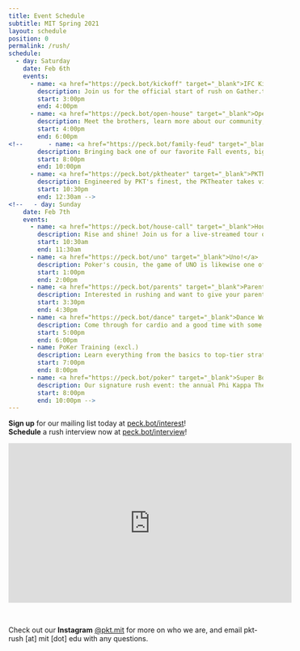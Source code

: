 ```yaml
---
title: Event Schedule
subtitle: MIT Spring 2021
layout: schedule
position: 0
permalink: /rush/
schedule:
  - day: Saturday
    date: Feb 6th
    events:
      - name: <a href="https://peck.bot/kickoff" target="_blank">IFC Kickoff</a>
        description: Join us for the official start of rush on Gather.town!
        start: 3:00pm
        end: 4:00pm
      - name: <a href="https://peck.bot/open-house" target="_blank">Open House</a>
        description: Meet the brothers, learn more about our community, and ask us anything you're curious about at the PKT Open House!
        start: 4:00pm
        end: 6:00pm
<!--       - name: <a href="https://peck.bot/family-feud" target="_blank">Family Feud Tournament</a>
        description: Bringing back one of our favorite Fall events, bigger and better than ever before - Family Feud Night! You're welcome to sign up as a team or as an individual. Do you have what it takes to emerge a champion? Prizes for winning team.
        start: 8:00pm
        end: 10:00pm
      - name: <a href="https://peck.bot/pktheater" target="_blank">PKTheater</a>
        description: Engineered by PKT's finest, the PKTheater takes virtual watch parties to the next level. Join us on Gather, wear your favorite hoodie, sit back and enjoy the show!
        start: 10:30pm
        end: 12:30am -->
<!--   - day: Sunday
    date: Feb 7th
    events:
      - name: <a href="https://peck.bot/house-call" target="_blank">House Call</a>
        description: Rise and shine! Join us for a live-streamed tour of the PKT house by our Graduate Resident Advisor, who's also a licensed DJ and might just be spinning tracks in-between. 
        start: 10:30am
        end: 11:30am
      - name: <a href="https://peck.bot/uno" target="_blank">Uno!</a>
        description: Poker's cousin, the game of UNO is likewise one of pure skill - come show the brothers of PKT that you have what it takes to use all your cards, throw down some draw 4's, and emerge victorious!
        start: 1:00pm
        end: 2:00pm
      - name: <a href="https://peck.bot/parents" target="_blank">Parents Info Session</a>
        description: Interested in rushing and want to give your parents more information about Greek life at MIT? Then this event is for you! We'll be providing an overview of our community and answering any questions you or your family might have.
        start: 3:30pm
        end: 4:30pm
      - name: <a href="https://peck.bot/dance" target="_blank">Dance Workshop</a>
        description: Come through for cardio and a good time with some of our more talented brothers and house friends! We'll have moves from salsa, bachata, hip hop and more - absolutely no experience required.
        start: 5:00pm
        end: 6:00pm
      - name: PoKer Training (excl.)
        description: Learn everything from the basics to top-tier strategies from our poker sharks before the big tournament!
        start: 7:00pm
        end: 8:00pm
      - name: <a href="https://peck.bot/poker" target="_blank">Super Bowl Poker Tournament</a>
        description: Our signature rush event: the annual Phi Kappa Theta Poker Tournament! Join the brothers and friends of PKT to play for prizes like a computer monitor, headphones, and speaker, and stick around to watch the Super Bowl!
        start: 8:00pm
        end: 10:00pm -->
---
```

<p class="text-center"><strong>Sign up</strong> for our mailing list today at <a href="https://peck.bot/interest" target="_blank">peck.bot/interest</a>!<br><strong>Schedule</strong> a rush interview now at <a href="https://peck.bot/interview" target="_blank">peck.bot/interview</a>!
</p>


<p align="center">
  <div class="iframeVideo">
    <iframe width="560" height="315" src="https://www.youtube.com/embed/sKCtAaZgp7E" frameborder="0" allow="accelerometer; autoplay; clipboard-write; encrypted-media; gyroscope; picture-in-picture" allowfullscreen></iframe>
  </div>
</p>
<br>
<p class="text-center">Check out our <strong>Instagram</strong> <a href="https://peck.bot/instagram" target="_blank">@pkt.mit</a> for more on who we are, and email pkt-rush [at] mit [dot] edu with any questions.</p>

<!-- Calendly badge widget begin -->
<link href="https://assets.calendly.com/assets/external/widget.css" rel="stylesheet">
<script src="https://assets.calendly.com/assets/external/widget.js" type="text/javascript"></script>
<script type="text/javascript">Calendly.initBadgeWidget({ url: 'https://calendly.com/pkt-mit/rush-interview?primary_color=800000', text: 'Interview Sign up', color: '#800000', textColor: '#f8d410', branding: true });</script>
<!-- Calendly badge widget end -->

<!-- <p class="text-center">Call <strong>317-PKT-RIDE</strong> for a ride to our house during Rush!</p> -->
